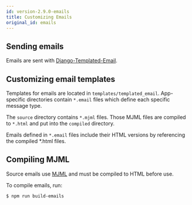 ```yaml
---
id: version-2.9.0-emails
title: Customizing Emails
original_id: emails
---
```


## Sending emails

Emails are sent with [Django-Templated-Email](https://github.com/vintasoftware/django-templated-email).


## Customizing email templates

Templates for emails are located in `templates/templated_email`. App-specific directories contain `*.email` files which define each specific message type.

The `source` directory contains `*.mjml` files. Those MJML files are compiled to `*.html` and put into the `compiled` directory.

Emails defined in `*.email` files include their HTML versions by referencing the compiled *.html files.


## Compiling MJML

Source emails use [MJML](https://mjml.io/) and must be compiled to HTML before use.

To compile emails, run:

```console
$ npm run build-emails
```